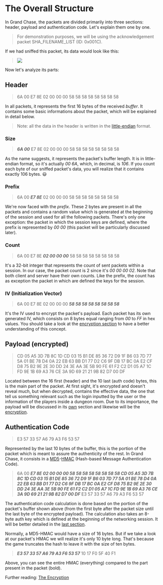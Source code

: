 # **The Overall Structure**
In Grand Chase, the packets are divided primarily into three sections: header, payload and authentication code. Let's explain them one by one.

> For demonstration purposes, we will be using the acknowledgement packet SHA_FILENAME_LIST (ID: 0x001C).

If we had sniffed this packet, its data would look like this:

> ![](http://i.imgur.com/zbJ7iV4.png)

Now let's analyze its parts:
## Header
> 6A 00 E7 8E 02 00 00 00 58 58 58 58 58 58 58 58

In all packets, it represents the first 16 bytes of the received *buffer*. It contains some basic informations about the packet, which will be explained in detail below.
> Note: all the data in the header is written in the [little-endian](https://en.wikipedia.org/wiki/Endianness#Little-endian) format.

### Size
> ***6A 00*** E7 8E 02 00 00 00 58 58 58 58 58 58 58 58

As the name suggests, it represents the packet's buffer length. It is in little-endian format, so it's actually _00 6A_, which, in decimal, is _106_. If you count each byte of our sniffed packet's data, you will realize that it contains exactly 106 bytes. :smiley:

### Prefix
> 6A 00 ***E7 8E*** 02 00 00 00 58 58 58 58 58 58 58 58

We're now faced with the *prefix*. These 2 bytes are present in all the packets and contains a random value which is generated at the beginning of the session and used for all the following packets. There's only one exception: the packet in which the session keys are defined, where the prefix is represented by _00 00_ (this packet will be particularly discussed later).

### Count
> 6A 00 E7 8E ***02 00 00 00*** 58 58 58 58 58 58 58 58

It's a 32-bit integer that represents the count of sent packets within a session. In our case, the packet count is 2 since it's _00 00 00 02_. Note that both client and server have their own counts. Like the prefix, the count has as exception the packet in which are defined the keys for the session.

### IV (Initialization Vector)
> 6A 00 E7 8E 02 00 00 00 ***58 58 58 58 58 58 58 58***

It's the IV used to encrypt the packet's payload. Each packet has its own generated IV, which consists on 8 bytes equal ranging from _00_ to _FF_ in hex values. You should take a look at the [encryption section](./The%20Encryption.md#the-encryption) to have a better understanding of this concept.

## Payload (encrypted)
> CD 05 A5 3D 7B 8C 1D CD 03 15 B1 DE 85 36 72 D9 1F B6 03 7D 77 5A 01 BE 78 D4 0A 22 EB 63 BB D1 77 D2 C6 9F DB 17 BC 0A E2 CF D8 75 B2 9E 2E 30 DD 24 3E AA 3E 5B 90 FE 61 F2 C2 D1 05 A7 1C FD 9E 1B 69 A3 76 CE 3A 9D 69 21 21 9B 82 D7 00 DF

Located between the 16 first (header) and the 10 last (auth code) bytes, this is the main part of the packet. At first sight, it's encrypted and doesn't reveal much, but when decrypted, contains the effective data, the one that tell us something relevant such as the login inputted by the user or the information of the players inside a dungeon room. Due to its importance, the payload will be discussed in its [own](./The%20Payload.md#the-payload) section and likewise will be the [encryption](./The%20Encryption.md#the-encryption).

## Authentication Code
> E3 57 33 57 A6 79 A3 F6 53 57

Represented by the last 10 bytes of the buffer, this is the portion of the packet which is meant to assure the authenticity of the rest. In Grand Chase, it consists in a [MD5](https://en.wikipedia.org/wiki/MD5)-[HMAC](https://en.wikipedia.org/wiki/Hash-based_message_authentication_code) (Hash-based Message Authentication Code). 
> 6A 00 ***E7 8E 02 00 00 00 58 58 58 58 58 58 58 58 CD 05 A5 3D 7B 8C 1D CD 03 15 B1 DE 85 36 72 D9 1F B6 03 7D 77 5A 01 BE 78 D4 0A 22 EB 63 BB D1 77 D2 C6 9F DB 17 BC 0A E2 CF D8 75 B2 9E 2E 30 DD 24 3E AA 3E 5B 90 FE 61 F2 C2 D1 05 A7 1C FD 9E 1B 69 A3 76 CE 3A 9D 69 21 21 9B 82 D7 00 DF*** E3 57 33 57 A6 79 A3 F6 53 57

The authentication code calculation is done based on the portion of the packet's buffer shown above (from the first byte after the packet size until the last byte of the encrypted payload). The calculation also takes an 8-byte auth key which is defined at the beginning of the networking session. It will be better detailed in the [last section](./The%20Beginning%20of%20the%20Session.md#the-beginning-of-the-session).

Normally, a MD5-HMAC would have a size of 16 bytes. But if we take a look at our packet's HMAC we will realize it's only 10 byte long. That's because the game truncates the hash to leave it with the size of ten bytes.
> ***E3 57 33 57 A6 79 A3 F6 53 57*** 10 17 F0 5F 40 F1

Above, you can see the entire HMAC (everything) compared to the part present in the packet (bold).

Further reading: [The Encryption](./The%20Encryption.md#the-encryption)
